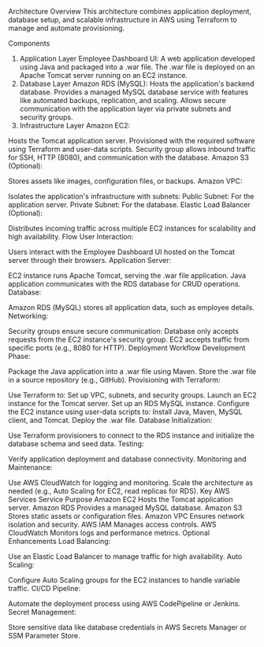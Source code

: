 Architecture Overview
This architecture combines application deployment, database setup, and scalable infrastructure in AWS using Terraform to manage and automate provisioning.

Components
1. Application Layer
Employee Dashboard UI:
A web application developed using Java and packaged into a .war file.
The .war file is deployed on an Apache Tomcat server running on an EC2 instance.
2. Database Layer
Amazon RDS (MySQL):
Hosts the application's backend database.
Provides a managed MySQL database service with features like automated backups, replication, and scaling.
Allows secure communication with the application layer via private subnets and security groups.
3. Infrastructure Layer
Amazon EC2:

Hosts the Tomcat application server.
Provisioned with the required software using Terraform and user-data scripts.
Security group allows inbound traffic for SSH, HTTP (8080), and communication with the database.
Amazon S3 (Optional):

Stores assets like images, configuration files, or backups.
Amazon VPC:

Isolates the application's infrastructure with subnets:
Public Subnet: For the application server.
Private Subnet: For the database.
Elastic Load Balancer (Optional):

Distributes incoming traffic across multiple EC2 instances for scalability and high availability.
Flow
User Interaction:

Users interact with the Employee Dashboard UI hosted on the Tomcat server through their browsers.
Application Server:

EC2 instance runs Apache Tomcat, serving the .war file application.
Java application communicates with the RDS database for CRUD operations.
Database:

Amazon RDS (MySQL) stores all application data, such as employee details.
Networking:

Security groups ensure secure communication:
Database only accepts requests from the EC2 instance's security group.
EC2 accepts traffic from specific ports (e.g., 8080 for HTTP).
Deployment Workflow
Development Phase:

Package the Java application into a .war file using Maven.
Store the .war file in a source repository (e.g., GitHub).
Provisioning with Terraform:

Use Terraform to:
Set up VPC, subnets, and security groups.
Launch an EC2 instance for the Tomcat server.
Set up an RDS MySQL instance.
Configure the EC2 instance using user-data scripts to:
Install Java, Maven, MySQL client, and Tomcat.
Deploy the .war file.
Database Initialization:

Use Terraform provisioners to connect to the RDS instance and initialize the database schema and seed data.
Testing:

Verify application deployment and database connectivity.
Monitoring and Maintenance:

Use AWS CloudWatch for logging and monitoring.
Scale the architecture as needed (e.g., Auto Scaling for EC2, read replicas for RDS).
Key AWS Services
Service	Purpose
Amazon EC2	Hosts the Tomcat application server.
Amazon RDS	Provides a managed MySQL database.
Amazon S3	Stores static assets or configuration files.
Amazon VPC	Ensures network isolation and security.
AWS IAM	Manages access controls.
AWS CloudWatch	Monitors logs and performance metrics.
Optional Enhancements
Load Balancing:

Use an Elastic Load Balancer to manage traffic for high availability.
Auto Scaling:

Configure Auto Scaling groups for the EC2 instances to handle variable traffic.
CI/CD Pipeline:

Automate the deployment process using AWS CodePipeline or Jenkins.
Secret Management:

Store sensitive data like database credentials in AWS Secrets Manager or SSM Parameter Store.
